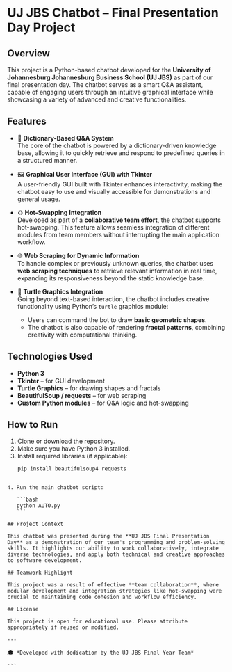 # UJ JBS Chatbot – Final Presentation Day Project

## Overview

This project is a Python-based chatbot developed for the **University of Johannesburg Johannesburg Business School (UJ JBS)** as part of our final presentation day. The chatbot serves as a smart Q&A assistant, capable of engaging users through an intuitive graphical interface while showcasing a variety of advanced and creative functionalities.

## Features

- 🧠 **Dictionary-Based Q&A System**  
  The core of the chatbot is powered by a dictionary-driven knowledge base, allowing it to quickly retrieve and respond to predefined queries in a structured manner.

- 🖼️ **Graphical User Interface (GUI) with Tkinter**  
  A user-friendly GUI built with Tkinter enhances interactivity, making the chatbot easy to use and visually accessible for demonstrations and general usage.

- ♻️ **Hot-Swapping Integration**  
  Developed as part of a **collaborative team effort**, the chatbot supports hot-swapping. This feature allows seamless integration of different modules from team members without interrupting the main application workflow.

- 🌐 **Web Scraping for Dynamic Information**  
  To handle complex or previously unknown queries, the chatbot uses **web scraping techniques** to retrieve relevant information in real time, expanding its responsiveness beyond the static knowledge base.

- 🐢 **Turtle Graphics Integration**  
  Going beyond text-based interaction, the chatbot includes creative functionality using Python’s `turtle` graphics module:
  - Users can command the bot to draw **basic geometric shapes**.
  - The chatbot is also capable of rendering **fractal patterns**, combining creativity with computational thinking.

## Technologies Used

- **Python 3**
- **Tkinter** – for GUI development
- **Turtle Graphics** – for drawing shapes and fractals
- **BeautifulSoup / requests** – for web scraping
- **Custom Python modules** – for Q&A logic and hot-swapping

## How to Run

1. Clone or download the repository.
2. Make sure you have Python 3 installed.
3. Install required libraries (if applicable):
   ```bash
   pip install beautifulsoup4 requests
````

4. Run the main chatbot script:

   ```bash
   python AUTO.py
   ```

## Project Context

This chatbot was presented during the **UJ JBS Final Presentation Day** as a demonstration of our team's programming and problem-solving skills. It highlights our ability to work collaboratively, integrate diverse technologies, and apply both technical and creative approaches to software development.

## Teamwork Highlight

This project was a result of effective **team collaboration**, where modular development and integration strategies like hot-swapping were crucial to maintaining code cohesion and workflow efficiency.

## License

This project is open for educational use. Please attribute appropriately if reused or modified.

---

🎓 *Developed with dedication by the UJ JBS Final Year Team*

```

